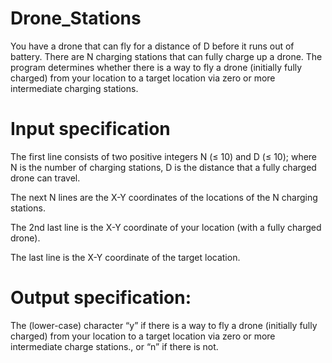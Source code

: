 # Drone_Stations

You have a drone that can fly for a distance of D before it runs out of battery. There are N charging stations that can fully charge up a drone. The program determines whether there is a way to fly a drone (initially fully charged) from your location to a target location via zero or more intermediate charging stations.

# Input specification
The first line consists of two positive integers N (≤ 10) and D (≤ 10); where N is the number of charging stations, D is the distance that a fully charged drone can travel. 

The next N lines are the X-Y coordinates of the locations of the N charging stations.

The 2nd last line is the X-Y coordinate of your location (with a fully charged drone).

The last line is the X-Y coordinate of the target location.

# Output specification:
The (lower-case) character “y” if there is a way to fly a drone (initially fully charged) from your location to a target location via zero or more intermediate charge stations., or “n” if there is not.

